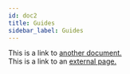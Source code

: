 ```yaml
---
id: doc2
title: Guides
sidebar_label: Guides
---
```


This is a link to [another document.](doc3.md)  
This is a link to an [external page.](http://www.example.com)
